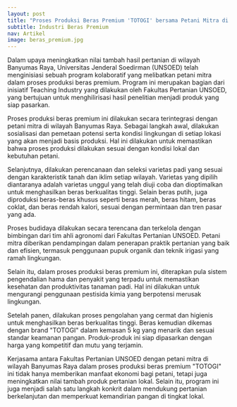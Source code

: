 ```yaml
---
layout: post
title: "Proses Produksi Beras Premium 'TOTOGI' bersama Petani Mitra di Wilayah Banyumas Raya"
subtitle: Industri Beras Premium 
nav: Artikel
image: beras_premium.jpg
---
```


Dalam upaya meningkatkan nilai tambah hasil pertanian di wilayah Banyumas Raya, Universitas Jenderal Soedirman (UNSOED) telah menginisiasi sebuah program kolaboratif yang melibatkan petani mitra dalam proses produksi beras premium. Program ini merupakan bagian dari inisiatif Teaching Industry yang dilakukan oleh Fakultas Pertanian UNSOED, yang bertujuan untuk menghilirisasi hasil penelitian menjadi produk yang siap pasarkan.

Proses produksi beras premium ini dilakukan secara terintegrasi dengan petani mitra di wilayah Banyumas Raya. Sebagai langkah awal, dilakukan sosialisasi dan pemetaan potensi serta kondisi lingkungan di setiap lokasi yang akan menjadi basis produksi. Hal ini dilakukan untuk memastikan bahwa proses produksi dilakukan sesuai dengan kondisi lokal dan kebutuhan petani.

Selanjutnya, dilakukan perencanaan dan seleksi varietas padi yang sesuai dengan karakteristik tanah dan iklim setiap wilayah. Varietas yang dipilih diantaranya adalah varietas unggul yang telah diuji coba dan dioptimalkan untuk menghasilkan beras berkualitas tinggi. Selain beras putih, juga diproduksi beras-beras khusus seperti beras merah, beras hitam, beras coklat, dan beras rendah kalori, sesuai dengan permintaan dan tren pasar yang ada.

Proses budidaya dilakukan secara terencana dan terkelola dengan bimbingan dari tim ahli agronomi dari Fakultas Pertanian UNSOED. Petani mitra diberikan pendampingan dalam penerapan praktik pertanian yang baik dan efisien, termasuk penggunaan pupuk organik dan teknik irigasi yang ramah lingkungan.

Selain itu, dalam proses produksi beras premium ini, diterapkan pula sistem pengendalian hama dan penyakit yang terpadu untuk memastikan kesehatan dan produktivitas tanaman padi. Hal ini dilakukan untuk mengurangi penggunaan pestisida kimia yang berpotensi merusak lingkungan.

Setelah panen, dilakukan proses pengolahan yang cermat dan higienis untuk menghasilkan beras berkualitas tinggi. Beras kemudian dikemas dengan brand "TOTOGI" dalam kemasan 5 kg yang menarik dan sesuai standar keamanan pangan. Produk-produk ini siap dipasarkan dengan harga yang kompetitif dan mutu yang terjamin.

Kerjasama antara Fakultas Pertanian UNSOED dengan petani mitra di wilayah Banyumas Raya dalam proses produksi beras premium "TOTOGI" ini tidak hanya memberikan manfaat ekonomi bagi petani, tetapi juga meningkatkan nilai tambah produk pertanian lokal. Selain itu, program ini juga menjadi salah satu langkah konkrit dalam mendukung pertanian berkelanjutan dan memperkuat kemandirian pangan di tingkat lokal.